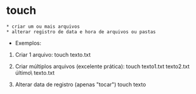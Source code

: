 # touch
    * criar um ou mais arquivos
    * alterar registro de data e hora de arquivos ou pastas

- Exemplos:

1. Criar 1 arquivo:
    touch texto.txt

2. Criar múltiplos arquivos (excelente prática):
    touch texto1.txt texto2.txt último\ texto.txt

3. Alterar data de registro (apenas "tocar")
    touch texto
